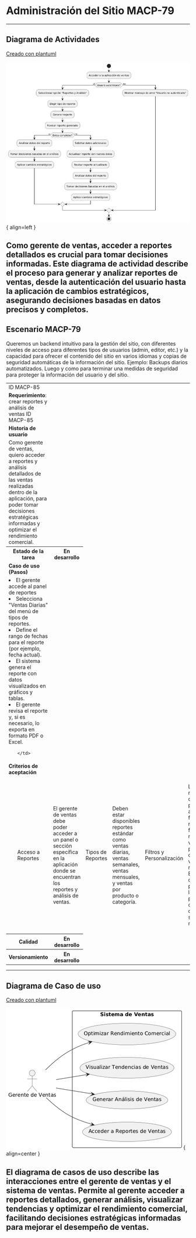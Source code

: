 # Administración del Sitio MACP-79

------
## Diagrama de Actividades
[Creado con plantuml](https://plantuml.com/es/)

![Image title](./assets/images/DiagramaActividades/MACP-85.png){ align=left }

Como gerente de ventas, acceder a reportes detallados es crucial para tomar decisiones informadas. Este diagrama de actividad describe el proceso para generar y analizar reportes de ventas, desde la autenticación del usuario hasta la aplicación de cambios estratégicos, asegurando decisiones basadas en datos precisos y completos.
---

## Escenario MACP-79
Queremos un backend intuitivo para la gestión del sitio, con diferentes niveles de acceso para diferentes tipos de usuarios (admin, editor, etc.) y la capacidad para ofrecer el contenido del sitio en varios idiomas y  copias de seguridad automáticas de la información del sitio. Ejemplo: Backups diarios automatizados. Luego y como para terminar una medidas de seguridad para proteger la información del usuario y del sitio.

<table id="customers">
  <tr class="idtext principal">
    <td>ID MACP-85</td>
  </tr>
  <tr class="single text">
    <td><strong>Requerimiento</strong>: crear reportes y análisis de ventas ID MACP-85</td>
  </tr>
  <tr class="single gray">
    <td><strong>Historia de usuario</strong></td>
  </tr>
  <tr class="single text">
    <td>Como gerente de ventas, quiero acceder a reportes y análisis detallados de las ventas realizadas dentro de la aplicación, para poder tomar decisiones estratégicas informadas y optimizar el rendimiento comercial.</td>
  </tr>
  <tr class="duo">
    <th class="gray"><strong>Estado de la tarea</strong></th>
    <th>En desarrollo</th>
  </tr>
  <tr class="single gray">
    <td><strong>Caso de uso (Pasos)</strong></td>
  </tr>
  <tr class="single text">
       <td>
         </ol>
      <li>El gerente accede al panel de reportes</li>
      <li>Selecciona "Ventas Diarias" del menú de tipos de reportes.</li>
      <li>Define el rango de fechas para el reporte (por ejemplo, fecha actual).</li>
      <li>El sistema genera el reporte con datos visualizados en gráficos y tablas.</li>
      <li>El gerente revisa el reporte y, si es necesario, lo exporta en formato PDF o Excel.</li>
        <ol>
  
    </td>
  </tr>
  <tr class="single gray">
    <td><strong>Criterios de aceptación</strong></td>
  </tr>
  <tr class="single text">
    <td>
        <ol>
Acceso a Reportes<td>
El gerente de ventas debe poder acceder a un panel o sección específica en la aplicación donde se encuentran los reportes y análisis de ventas.
<td>
Tipos de Reportes<td>
Deben estar disponibles reportes estándar como ventas diarias, ventas semanales, ventas mensuales, y ventas por producto o categoría.
<td>
Filtros y Personalización<td>
Los reportes deben permitir aplicar filtros por rango de fechas, región, vendedor, producto, y otras variables relevantes.
El usuario debe poder personalizar los reportes para incluir o excluir datos según sea necesario.
<td>
Visualización de Datos<td>
Los reportes deben presentarse en formatos visuales claros, como gráficos de barras, líneas, y pasteles, así como tablas detalladas.
Debe haber opciones para exportar los reportes en formatos comunes como PDF y Excel.
<td>
Actualización de Datos<td>
Los reportes deben reflejar los datos más recientes, con actualizaciones automáticas o la opción de refrescar manualmente.
<td>
Análisis Predictivo y Tendencias<td>
Los reportes deben incluir análisis predictivo o de tendencias si están disponibles, para prever patrones futuros basados en datos históricos.
<td>
Seguridad y Permisos<td>
El acceso a los reportes debe estar restringido según el rol del usuario, asegurando que solo el gerente de ventas y otros usuarios autorizados puedan ver o generar reportes detallados.
<td>
Interactividad<td>
Debe haber funcionalidades interactivas, como la posibilidad de hacer clic en un gráfico para obtener detalles adicionales o ver información relacionada.
        </ol>
    </td>
  </tr>
 <tr class="duo">
    <th class="gray"><strong>Calidad</strong></th>
    <th>En desarrollo</th>
  </tr>
  <tr class="duo">
    <th class="gray"><strong>Versionamiento</strong></th>
    <th>En desarrollo</th>
  </tr>
</table>



---
## Diagrama de Caso de uso
[Creado con plantuml](https://plantuml.com/es/)

![Image title](./assets/images/CasosDeUso/MACP-85.png){ align=center }

El diagrama de casos de uso describe las interacciones entre el gerente de ventas y el sistema de ventas. Permite al gerente acceder a reportes detallados, generar análisis, visualizar tendencias y optimizar el rendimiento comercial, facilitando decisiones estratégicas informadas para mejorar el desempeño de ventas.
---
